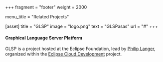 +++
fragment = "footer"
weight = 2000

menu_title = "Related Projects"

[asset]
  title = "GLSP"
  image = "logo.png"
  text = "GLSPasas"
  url = "#"
+++

#### Graphical Language Server Platform

GLSP is a project hosted at the Eclipse Foundation, lead by [Philip Langer](https://projects.eclipse.org/projects/ecd.glsp/who), organized within the [Eclipse Cloud Development](https://projects.eclipse.org/projects/ecd) project.
